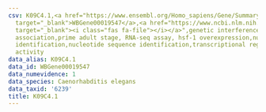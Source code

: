 ```yaml
---
csv: K09C4.1,<a href="https://www.ensembl.org/Homo_sapiens/Gene/Summary?db=core;g=WBGene00019547"
  target="_blank">WBGene00019547</a>,<a href="https://www.ncbi.nlm.nih.gov/pubmed/30894454"
  target="_blank"><i class="fas fa-file"></i></a>",genetic interference,functional
  association,prime adult stage, RNA-seq assay, hsf-1 overexpression,nucleotide sequence
  identification,nucleotide sequence identification,transcriptional regulation,up-regulates
  activity
data_alias: K09C4.1
data_id: WBGene00019547
data_numevidence: 1
data_species: Caenorhabditis elegans
data_taxid: '6239'
title: K09C4.1
---
```


